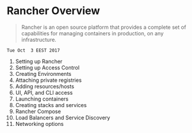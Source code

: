 # Rancher Overview

> Rancher is an open source platform that provides a complete set of capabilities for managing containers in production, on any infrastructure.   

`Tue Oct  3 EEST 2017`

1. Setting up Rancher
2. Setting up Access Control
3. Creating Environments 
4. Attaching private registries 
5. Adding resources/hosts
6. UI, API, and CLI access
7. Launching containers
8. Creating stacks and services
9. Rancher Compose
10. Load Balancers and Service Discovery
11. Networking options
